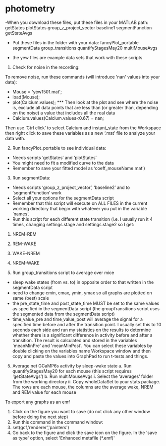 # photometry

-When you download these files, put these files in your MATLAB path:
getStates
plotStates
group_z_project_vector
baseline1
segmentFunction
getStateAvgs

- Put these files in the folder with your data:
fancyPlot_portable
segmentData
group_transitions
quantifyStagesMay20
multiMouseAvgs

- the yew files are example data sets that work with these scripts

1.	Check for noise in the recording:

To remove noise, run these commands (will introduce 'nan' values into your data):

- Mouse = 'yew1501.mat';
- load(Mouse);
- plot(Calcium.values);
*** Then look at the plot and see where the noise is, exclude all data points that are less than (or greater than, depending on the noise) a value that includes all the real data
- Calcium.values(Calcium.values<0.67) = nan;

Then use ‘Ctrl click’ to select Calcium and instant_state from the Workspace then right click to save these variables as a new ‘.mat’ file to analyze your data with. 


2.	Run fancyPlot_portable to see individual data:
-	Needs scripts ‘getStates’ and ‘plotStates’
-	You might need to fit a modified curve to the data
-	Remember to save your fitted model as ‘coeff_mouseName.mat’)

3.	Run segmentData:
-	Needs scripts ‘group_z_project_vector’, ‘baseline2’ and to ‘segmentFunction’ work
-	Select all your options for the segmentData script
-	Remember that this script will execute on ALL FILES in the current working directory that begin with whatever you put in the variable ‘names’.
-	Run this script for each different state transition (i.e. I usually run it 4 times, changing settings.stage and settings.stage2 so I get:
1.	NREM-REM
2.	REM-WAKE
3.	WAKE-NREM
4.	NREM-WAKE
  
4.	Run group_transitions script to average over mice

-	sleep wake states (from vs. to) in opposite order to that written in the segmentData script
-	need to change cmin, cmax, ymin, ymax so all graphs are plotted on same (best) scale
-	the pre_state_time and post_state_time MUST be set to the same values as specified in the segmentData script (the groupTransitions script uses the segmented data from the segmentData script)
-	time_value_pre and time_value_post will average the signal for a specified time before and after the transition point. I usually set this to 10 seconds each side and run my statistics on the results to determine whether there is a significant difference in activity before and after a transition. The result is calculated and stored in the variables 'meanMinPre' and 'meanMinPost'. You can select these variables by double clicking on the variables name Workspace window and then copy and paste the values into GraphPad to run t-tests and things. 

5.	Average net GCaMP6s activity by sleep-wake state
a.	Run quantifyStagesMay20 for each mouse  (this script requires ‘getStateAvgs’)
b.	Run multiMouseAvgs
i.	Select the ‘averages’ folder from the working directory
ii.	Copy wholeDataSet to your stats package. The rows are each mouse, the columns are the average wake, NREM and REM value for each mouse



To export any graphs as an emf 
1.	Click on the figure you want to save (do not click any other window before doing the next step)
2.	Run this command in the command window:
3.	set(gcf,'renderer','painters')
4.	Go back to the figure and click the save icon on the figure. In the 'save as type' option, select 'Enhanced metafile (*.emf)'
